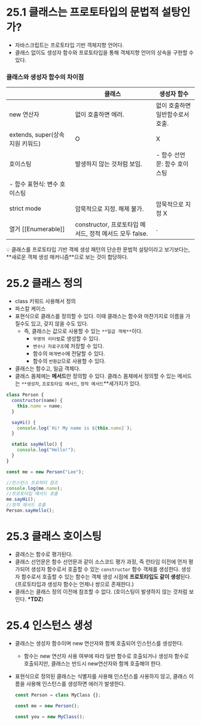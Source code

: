 # 25.1 클래스는 프로토타입의 문법적 설탕인가?

- 자바스크립트는 프로토타입 기반 객체지향 언어다.
- 클래스 없이도 생성자 함수와 프로토타입을 통해 객체지향 언어의 상속을 구현할 수 있다.

### 클래스와 생성자 함수의 차이점

|                                  | 클래스                                                  | 생성자 함수                      |
| -------------------------------- | ------------------------------------------------------- | -------------------------------- |
| new 연산자                       | 없이 호출하면 에러.                                     | 없이 호출하면 일반함수로서 호출. |
| extends, super(상속 지원 키워드) | O                                                       | X                                |
| 호이스팅                         | 발생하지 않는 것처럼 보임.                              | - 함수 선언문: 함수 호이스팅     |
| - 함수 표현식: 변수 호이스팅     |
| strict mode                      | 암묵적으로 지정. 해제 불가.                             | 암묵적으로 지정 X                |
| 열거 [[Enumerable]]              | constructor, 프로토타입 메서드, 정적 메서드 모두 false. | .                                |

<aside>
💡 클래스를 프로토타입 기반 객체 생성 패턴의 단순한 문법적 설탕이라고 보기보다는, **새로운 객체 생성 매커니즘**으로 보는 것이 합당하다.
</aside>

# 25.2 클래스 정의

- class 키워드 사용해서 정의
- 파스칼 케이스
- 표현식으로 클래스를 정의할 수 있다. 이때 클래스는 함수와 마찬가지로 이름을 가질수도 있고, 갖지 않을 수도 있다.
  - 즉, 클래스는 값으로 사용할 수 있는 `**일급 객체**`이다.
    - `무명의 리터럴`로 생성할 수 있다.
    - `변수나 자료구조`에 저장할 수 있다.
    - 함수의 `매개변수`에 전달할 수 있다.
    - 함수의 `반환값`으로 사용할 수 있다.
- 클래스는 함수고, 일급 객체다.
- 클래스 몸체에는 **메서드**만 정의할 수 있다. 클래스 몸체에서 정의할 수 있는 메서드는 `**생성자`, `프로토타입 메서드`, `정적 메서드`\*\*세가지가 있다.

```jsx
class Person {
  constructor(name) {
    this.name = name;
  }

  sayHi() {
    console.log(`Hi! My name is ${this.name}`);
  }

  static sayHello() {
    console.log("Hello!");
  }
}

const me = new Person("Lee");

//인스턴스 프로퍼티 참조
console.log(me.name);
//프로토타입 메서드 호출
me.sayHi();
//정적 메서드 호출
Person.sayHello();
```

# 25.3 클래스 호이스팅

- 클래스는 함수로 평가된다.
- 클래스 선언문은 함수 선언문과 같이 소스코드 평가 과정, 즉 런타임 이전에 먼저 평가되어
  생성자 함수로서 호출할 수 있는 `constructor` 함수 객체를 생성한다.
  생성자 함수로서 호출할 수 있는 함수는 객체 생성 시점에 **프로토타입도 같이 생성**된다.
  (프로토타입과 생성자 함수는 언제나 쌍으로 존재한다.)
- 클래스는 클래스 정의 이전에 참조할 수 없다. (호이스팅이 발생하지 않는 것처럼 보인다. **\*TDZ**)

# 25.4 인스턴스 생성

- 클래스는 생성자 함수이며 new 연산자와 함께 호출되어 인스턴스를 생성한다.
  - 함수는 new 연산자 사용 여부에 따라 일반 함수로 호출되거나 생성자 함수로 호출되지만, 클래스는 반드시 new연산자와 함께 호출해야 한다.
- 표현식으로 정의된 클래스는 식별자를 사용해 인스턴스를 사용하지 않고, 클래스 이름을 사용해 인스턴스를 생성하면 에러가 발생한다.

  ```jsx
  const Person = class MyClass {};

  const me = new Person();

  const you = new MyClass();
  ```
